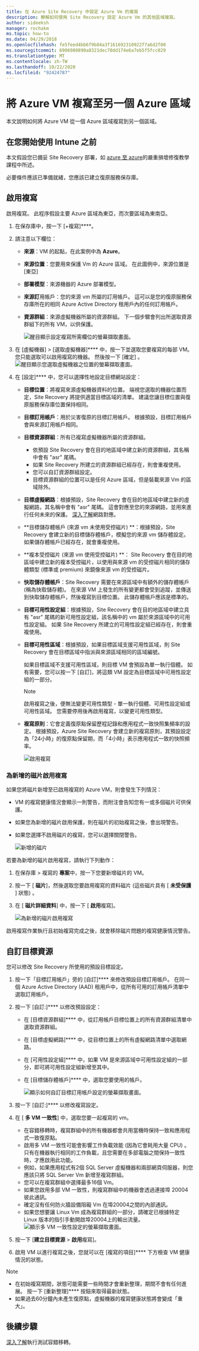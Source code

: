 ```yaml
---
title: 在 Azure Site Recovery 中設定 Azure Vm 的複寫
description: 瞭解如何使用 Site Recovery 設定 Azure Vm 的其他區域複寫。
author: sideeksh
manager: rochakm
ms.topic: how-to
ms.date: 04/29/2018
ms.openlocfilehash: fe5feed4bb6f9b84a3f161692310922f7a6d2f00
ms.sourcegitcommit: 6906980890a8321dec78dd174e6a7eb5f5fcc029
ms.translationtype: MT
ms.contentlocale: zh-TW
ms.lasthandoff: 10/22/2020
ms.locfileid: "92424787"
---
```

# <a name="replicate-azure-vms-to-another-azure-region"></a>將 Azure VM 複寫至另一個 Azure 區域


本文說明如何將 Azure VM 從一個 Azure 區域複寫到另一個區域。

## <a name="before-you-start"></a>在您開始使用 Intune 之前

本文假設您已備妥 Site Recovery 部署，如 [azure 至 azure](azure-to-azure-tutorial-enable-replication.md)的嚴重損壞修復教學課程中所述。

必要條件應該已準備就緒，您應該已建立復原服務保存庫。


## <a name="enable-replication"></a>啟用複寫

啟用複寫。 此程序假設主要 Azure 區域為東亞，而次要區域為東南亞。

1. 在保存庫中，按一下 [+複寫]****。
2. 請注意以下欄位：
   - **來源**：VM 的起點，在此案例中為 **Azure**。
   - **來源位置**：您要用來保護 Vm 的 Azure 區域。 在此圖例中，來源位置是 [東亞]
   - **部署模型**：來源機器的 Azure 部署模型。
   - **來源訂**用帳戶：您的來源 vm 所屬的訂用帳戶。 這可以是您的復原服務保存庫所在的相同 Azure Active Directory 租用戶內的任何訂用帳戶。
   - **資源群組**：來源虛擬機器所屬的資源群組。 下一個步驟會列出所選取資源群組下的所有 VM，以供保護。

     ![醒目顯示設定複寫所需欄位的螢幕擷取畫面。](./media/site-recovery-replicate-azure-to-azure/enabledrwizard1.png)

3. 在 [虛擬機器] > [選取虛擬機器]**** 中，按一下並選取您要複寫的每部 VM。 您只能選取可以啟用複寫的機器。 然後按一下 [確定] 。
    ![醒目顯示您選取虛擬機器之位置的螢幕擷取畫面。](./media/site-recovery-replicate-azure-to-azure/virtualmachine_selection.png)

4. 在 [設定]**** 中，您可以選擇性地設定目標網站設定：

   - **目標位置**：將複寫來源虛擬機器資料的位置。 端視您選取的機器位置而定，Site Recovery 將提供適當目標區域的清單。 建議您讓目標位置與復原服務保存庫位置保持相同。
   - **目標訂用帳戶**：用於災害復原的目標訂用帳戶。 根據預設，目標訂用帳戶會與來源訂用帳戶相同。
   - **目標資源群組**：所有已複寫虛擬機器所屬的資源群組。
       - 依預設 Site Recovery 會在目的地區域中建立新的資源群組，其名稱中會有 "asr" 尾碼。
       - 如果 Site Recovery 所建立的資源群組已經存在，則會重複使用。
       - 您可以自訂資源群組設定。
       - 目標資源群組的位置可以是任何 Azure 區域，但是裝載來源 Vm 的區域除外。
   - **目標虛擬網路**：根據預設，Site Recovery 會在目的地區域中建立新的虛擬網路，其名稱中會有 "asr" 尾碼。 這會對應至您的來源網路，並用來進行任何未來的保護。 [深入了解](./azure-to-azure-network-mapping.md)網路對應。
   - **目標儲存體帳戶 (來源 vm 未使用受控磁片) **：根據預設，Site Recovery 會建立新的目標儲存體帳戶，模擬您的來源 vm 儲存體設定。 如果儲存體帳戶已經存在，就會重複使用。
   - **複本受控磁片 (來源 vm 使用受控磁片) **： Site Recovery 會在目的地區域中建立新的複本受控磁片，以使用與來源 vm 的受控磁片相同的儲存體類型 (標準或 premium) 來鏡像來源 vm 的受控磁片。
   - **快取儲存體帳戶**：Site Recovery 需要在來源區域中有額外的儲存體帳戶 (稱為快取儲存體)。 在來源 VM 上發生的所有變更都會受到追蹤，並傳送到快取儲存體帳戶，然後複寫到目標位置。 此儲存體帳戶應該是標準的。
   - **目標可用性設定組**：根據預設，Site Recovery 會在目的地區域中建立具有 "asr" 尾碼的新可用性設定組，該名稱中的 vm 屬於來源區域中的可用性設定組。 如果 Site Recovery 所建立的可用性設定組已經存在，則會重複使用。
   - **目標可用性區域**：根據預設，如果目標區域支援可用性區域，則 Site Recovery 會在目標區域中指派與來源區域相同的區域編號。

     如果目標區域不支援可用性區域，則目標 VM 會預設為單一執行個體。 如有需要，您可以按一下 [自訂]，將這類 VM 設定為目標區域中可用性設定組的一部分。

     >[!NOTE]
     >啟用複寫之後，便無法變更可用性類型 - 單一執行個體、可用性設定組或可用性區域。 您需要停用後再啟用複寫，以變更可用性類型。
     >

   - **複寫原則**：它會定義復原點保留歷程記錄和應用程式一致快照集頻率的設定。 根據預設，Azure Site Recovery 會建立新的複寫原則，其預設設定為「24小時」的復原點保留期，而「4小時」表示應用程式一致的快照頻率。

     ![啟用複寫](./media/site-recovery-replicate-azure-to-azure/enabledrwizard3.PNG)

### <a name="enable-replication-for-added-disks"></a>為新增的磁片啟用複寫

如果您將磁片新增至已啟用複寫的 Azure VM，則會發生下列情況：
-   VM 的複寫健康情況會顯示一則警告，而附注會告知您有一或多個磁片可供保護。
-   如果您為新增的磁片啟用保護，則在磁片的初始複寫之後，會出現警告。
-   如果您選擇不啟用磁片的複寫，您可以選擇關閉警告。


    ![新增的磁片](./media/azure-to-azure-how-to-enable-replication/newdisk.png)

若要為新增的磁片啟用複寫，請執行下列動作：

1.  在保存庫 > 複寫的 **專案**中，按一下您要新增磁片的 VM。
2.  按一下 [ **磁片**]，然後選取您要啟用複寫的資料磁片 (這些磁片具有 [ **未受保護** ] 狀態) 。
3.  在 [ **磁片詳細資料**] 中，按一下 [ **啟用**複寫]。

    ![為新增的磁片啟用複寫](./media/azure-to-azure-how-to-enable-replication/enabled-added.png)

啟用複寫作業執行且初始複寫完成之後，就會移除磁片問題的複寫健康情況警告。



## <a name="customize-target-resources"></a>自訂目標資源

您可以修改 Site Recovery 所使用的預設目標設定。

1. 按一下「目標訂用帳戶」旁的 [自訂]**** 來修改預設目標訂用帳戶。 在同一個 Azure Active Directory (AAD) 租用戶中，從所有可用的訂用帳戶清單中選取訂用帳戶。

2. 按一下 [自訂:]**** 以修改預設設定：
    - 在 [目標資源群組]**** 中，從訂用帳戶目標位置上的所有資源群組清單中選取資源群組。
    - 在 [目標虛擬網路]**** 中，從目標位置上的所有虛擬網路清單中選取網路。
    - 在 [可用性設定組]**** 中，如果 VM 是來源區域中可用性設定組的一部分，即可將可用性設定組新增至其中。
    - 在 [目標儲存體帳戶]**** 中，選取您要使用的帳戶。

        ![顯示如何自訂目標訂用帳戶設定的螢幕擷取畫面。](./media/site-recovery-replicate-azure-to-azure/customize.PNG)
3. 按一下 [自訂:]**** 以修改複寫設定。
4. 在 [ **多 VM 一致性**] 中，選取您要一起複寫的 vm。
    - 在容錯移轉時，複寫群組中的所有機器都會共用當機時保持一致和應用程式一致復原點。
    - 啟用多 VM 一致性可能會影響工作負載效能 (因為它會耗用大量 CPU) 。 只有在機器執行相同的工作負載，且您需要在多部電腦之間保持一致性時，才應啟用此功能。
    - 例如，如果應用程式有2個 SQL Server 虛擬機器和兩部網頁伺服器，則您應該只將 SQL Server Vm 新增至複寫群組。
    - 您可以在複寫群組中選擇最多16個 Vm。
    - 如果您啟用多部 VM 一致性，則複寫群組中的機器會透過連接埠 20004 彼此通訊。
    - 確定沒有任何防火牆設備阻礙 Vm 在埠20004之間的內部通訊。
    - 如果您想要讓 Linux Vm 成為複寫群組的一部分，請確定已根據特定 Linux 版本的指引手動開啟埠20004上的輸出流量。
![顯示多 VM 一致性設定的螢幕擷取畫面。](./media/site-recovery-replicate-azure-to-azure/multivmsettings.PNG)

5. 按一下 [**建立目標資源**  >  **啟用**複寫]。
6. 啟用 VM 以進行複寫之後，您就可以在 [複寫的項目]**** 下方檢查 VM 健康情況的狀態。

>[!NOTE]
>
> - 在初始複寫期間，狀態可能需要一些時間才會重新整理，期間不會有任何進展。 按一下 [重新整理]**** 按鈕來取得最新狀態。
> - 如果過去60分鐘內未產生復原點，虛擬機器的複寫健康狀態將會變成「重大」。

## <a name="next-steps"></a>後續步驟

[深入了解](site-recovery-test-failover-to-azure.md)執行測試容錯移轉。
